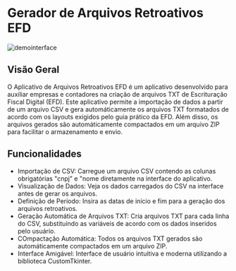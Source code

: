 # Gerador de Arquivos Retroativos EFD

![demointerface](https://github.com/user-attachments/assets/7028df03-c27c-4f2e-b9fe-30df4f41c73e)

## Visão Geral
O Aplicativo de Arquivos Retroativos EFD é um aplicativo desenvolvido para auxiliar empresas e contadores na criação de arquivos TXT de Escrituração Fiscal Digital (EFD). Este aplicativo permite a importação de dados a partir de um arquivo CSV e gera automáticamente os arquivos TXT formatados de acordo com os layouts exigidos pelo guia prático da EFD. Além disso, os arquivos gerados são automáticamente compactados em um arquivo ZIP para facilitar o armazenamento e envio.

## Funcionalidades
- Importação de CSV: Carregue um arquivo CSV contendo as colunas obrigatórias "cnpj" e "nome diretamente na interface do aplicativo.
- Visualização de Dados: Veja os dados carregados do CSV na interface antes de gerar os arquivos.
- Definição de Período: Insira as datas de início e fim para a geração dos arquivos retroativos.
- Geração Automática de Arquivos TXT: Cria arquivos TXT para cada linha do CSV, substituindo as variáveis de acordo com os dados inseridos pelo usuário.
- COmpactação Automática: Todos os arquivos TXT gerados são automáticamente compactados em um arquivo ZIP.
- Interface Amigável: Interface de usuário intuitiva e moderna utilizando a biblioteca CustomTkinter.
